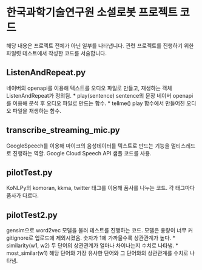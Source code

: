 # 한국과학기술연구원 소셜로봇 프로젝트 코드
해당 내용은 프로젝트 전체가 아닌 일부를 나타냅니다.
관련 프로젝트를 진행하기 위한 파일럿 테스트에서 작성한 코드를 서술합니다.

## ListenAndRepeat.py
네이버의 openapi를 이용해 텍스트를 오디오 파일로 만들고, 재생하는 객체 ListenAndRepeat가 정의됨.
	* play(sentence)
		sentence의 문장 네이버 openapi를 이용해 분석 후 오디오 파일로 만드는 함수.
	* tellme()
		play 함수에서 만들어진 오디오 파일을 재생하는 함수.

## transcribe_streaming_mic.py
GoogleSpeech를 이용해 마이크의 음성데이터를 텍스트로 만드는 기능을 멀티스레드로 진행하는 역할.
Google Cloud Speech API 샘플 코드를 사용.

## pilotTest.py
KoNLPy의 komoran, kkma, twitter 태그를 이용해 품사를 나누는 코드.
각 태그마다 품사가 다르다.

## pilotTest2.py
gensim으로 word2vec 모델을 불러 테스트를 진행하는 코드.
모델은 용량이 너무 커 gitignore로 업로드에 제외시켰음.
숫자가 1에 가까울수록 상관관계가 높다.
	* similarity(w1, w2)
		두 단어의 상관관계가 얼마나 차이나는지 수치로 나타냄.
	* most_similar(w1)
		해당 단어와 가장 유사한 단어와 그 단어와의 상관관계를 수치로 나타냄.
